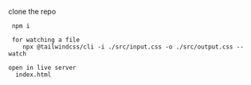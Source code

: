 clone the repo

```
 npm i 

```

```
 for watching a file 
    npx @tailwindcss/cli -i ./src/input.css -o ./src/output.css --watch
```

```
open in live server
  index.html
```